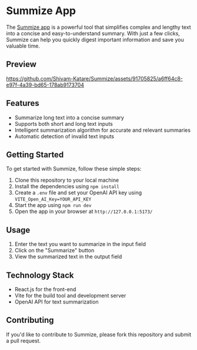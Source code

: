 Summize App
===========

The [Summize app](https://summize-summary.vercel.app/) is a powerful tool that simplifies complex and lengthy text into a concise and easy-to-understand summary. With just a few clicks, Summize can help you quickly digest important information and save you valuable time.

Preview
--------


https://github.com/Shivam-Katare/Summize/assets/91705825/a6ff64c8-e97f-4a39-bd65-178ab9173704



Features
--------

-   Summarize long text into a concise summary
-   Supports both short and long text inputs
-   Intelligent summarization algorithm for accurate and relevant summaries
-   Automatic detection of invalid text inputs

Getting Started
---------------

To get started with Summize, follow these simple steps:

1.  Clone this repository to your local machine
2.  Install the dependencies using `npm install`
3.  Create a `.env` file and set your OpenAI API key using `VITE_Open_AI_Key=YOUR_API_KEY`
4.  Start the app using `npm run dev`
5.  Open the app in your browser at `http://127.0.0.1:5173/`

Usage
-----

1.  Enter the text you want to summarize in the input field
2.  Click on the "Summarize" button
3.  View the summarized text in the output field

Technology Stack
----------------

-   React.js for the front-end
-   Vite for the build tool and development server
-   OpenAI API for text summarization

Contributing
------------

If you'd like to contribute to Summize, please fork this repository and submit a pull request.
